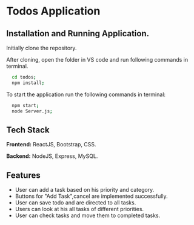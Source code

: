 
# Todos Application


## Installation and Running Application.

Initially clone the repository.

After cloning, open the folder in VS code and run following commands in terminal.

```bash
  cd todos;
  npm install;
```

To start the application run the following commands in terminal:

```bash
  npm start;
  node Server.js;
```
    


## Tech Stack

**Frontend:** ReactJS, Bootstrap, CSS.

**Backend:** NodeJS, Express, MySQL.


## Features

- User can add a task based on his priority and category.
- Buttons for "Add Task",cancel are implemented successfully.
- User can save todo and are directed to all tasks.
- Users can look at his all tasks of different priorities.
- User can check tasks and move them to completed tasks.

